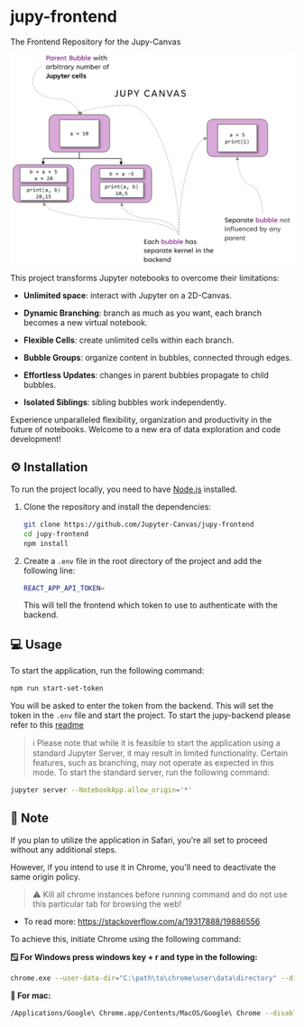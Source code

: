 # jupy-frontend
The Frontend Repository for the Jupy-Canvas

![Jupy](/public/jupy.jpg)


This project transforms Jupyter notebooks to overcome their limitations:
- **Unlimited space**: interact with Jupyter on a 2D-Canvas.

- **Dynamic Branching**: branch as much as you want, each branch becomes a new virtual notebook.

- **Flexible Cells**: create unlimited cells within each branch.

- **Bubble Groups**: organize content in bubbles, connected through edges.

- **Effortless Updates**: changes in parent bubbles propagate to child bubbles.

- **Isolated Siblings**: sibling bubbles work independently.

Experience unparalleled flexibility, organization and productivity in the future of notebooks. 
Welcome to a new era of data exploration and code development!


## ⚙️ Installation

To run the project locally, you need to have [Node.js](https://nodejs.org/en/) installed.

1. Clone the repository and install the dependencies:
    ```bash
    git clone https://github.com/Jupyter-Canvas/jupy-frontend
    cd jupy-frontend
    npm install
    ```
2. Create a `.env` file in the root directory of the project and add the following line:
    ```bash
    REACT_APP_API_TOKEN=
    ```
    This will tell the frontend which token to use to authenticate with the backend.

## 💻 Usage
To start the application, run the following command:
```bash
npm run start-set-token
```
You will be asked to enter the token from the backend.
This will set the token in the `.env` file and start the project.
To start the jupy-backend please refer to this [readme](https://github.com/Jupyter-Canvas/jupy-backend#readme)

> ℹ️ Please note that while it is feasible to start the application using a standard Jupyter Server, it may result in limited functionality. Certain features, such as branching, may not operate as expected in this mode. To start the standard server, run the following command:
```bash
jupyter server --NotebookApp.allow_origin='*'
```

## 📝 Note
If you plan to utilize the application in Safari, you're all set to proceed without any additional steps.

However, if you intend to use it in Chrome, you'll need to deactivate the same origin policy. 
> ⚠️ Kill all chrome instances before running command and do not use this particular tab for browsing the web!

- To read more: https://stackoverflow.com/a/19317888/19886556

To achieve this, initiate Chrome using the following command:

**🪟 For Windows  press windows key + r and type in the following:**
```bash
chrome.exe --user-data-dir="C:\path\to\chrome\user\data\directory" --disable-web-security
```
**🍎 For mac:**
```bash
/Applications/Google\ Chrome.app/Contents/MacOS/Google\ Chrome --disable-web-security --user-data-dir=/path/to/chrome/user/data/directory
```